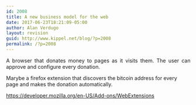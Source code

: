 ```yaml
---
id: 2008
title: A new business model for the web
date: 2017-06-23T18:21:09-05:00
author: Alan Verdugo
layout: revision
guid: http://www.kippel.net/blog/?p=2008
permalink: /?p=2008
---
```

<p style="text-align: justify;">
  A browser that donates money to pages as it visits them. The user can approve and configure every donation.
</p>

Marybe a firefox extension that discovers the bitcoin address for every page and makes the donation automatically.

https://developer.mozilla.org/en-US/Add-ons/WebExtensions